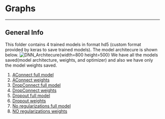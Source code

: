# Graphs
***

## General Info
This folder contains 4 trained models in format hd5 (custom format provided by keras to save trained models). The model architecure is shown below.
![DNN_Architecure](DNN_Architecure.jpg){width=800 height=500}
We have all the models saved(model architecture, weights, and optimizer) and also we have only the model weights saved.
1. [AConnect full model](aconnect_network.h5)
2. [AConnect weights](aconnect_nn_weights.h5)
3. [DropConnect full model](dropconnect_network.h5)
4. [DropConnect weights](dropconnect_nn_weights.h5)
5. [Dropout full model](dropout_network.h5)
6. [Dropout weights](dropout_nn_weights.h5)
7. [No regularizations full model](no_reg_network.h5)
8. [NO regularizations weights](noreg_nn_weights.h5)


